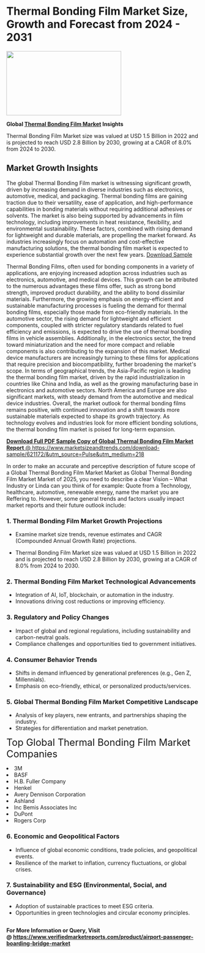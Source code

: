 <H1>Thermal Bonding Film Market Size, Growth and Forecast from 2024 - 2031</H1><img class="aligncenter size-medium wp-image-584254" src="https://thirdeyenews.in/wp-content/uploads/2024/09/Global-Market-Research-300x168.jpeg" alt="" width="300" height="168" /><p><strong>Global&nbsp;<a href="https://www.marketsizeandtrends.com/download-sample/621172/&amp;utm_source=Pulse&amp;utm_medium=218">Thermal Bonding Film Market</a> Insights</strong></p><p>Thermal Bonding Film Market size was valued at USD 1.5 Billion in 2022 and is projected to reach USD 2.8 Billion by 2030, growing at a CAGR of 8.0% from 2024 to 2030.</p><p><h2>Market Growth Insights</h2> <p>The global Thermal Bonding Film market is witnessing significant growth, driven by increasing demand in diverse industries such as electronics, automotive, medical, and packaging. Thermal bonding films are gaining traction due to their versatility, ease of application, and high-performance capabilities in bonding materials without requiring additional adhesives or solvents. The market is also being supported by advancements in film technology, including improvements in heat resistance, flexibility, and environmental sustainability. These factors, combined with rising demand for lightweight and durable materials, are propelling the market forward. As industries increasingly focus on automation and cost-effective manufacturing solutions, the thermal bonding film market is expected to experience substantial growth over the next few years. <a href="#">Download Sample</a></p> <p>Thermal Bonding Films, often used for bonding components in a variety of applications, are enjoying increased adoption across industries such as electronics, automotive, and medical devices. This growth can be attributed to the numerous advantages these films offer, such as strong bond strength, improved product durability, and the ability to bond dissimilar materials. Furthermore, the growing emphasis on energy-efficient and sustainable manufacturing processes is fueling the demand for thermal bonding films, especially those made from eco-friendly materials. In the automotive sector, the rising demand for lightweight and efficient components, coupled with stricter regulatory standards related to fuel efficiency and emissions, is expected to drive the use of thermal bonding films in vehicle assemblies. Additionally, in the electronics sector, the trend toward miniaturization and the need for more compact and reliable components is also contributing to the expansion of this market. Medical device manufacturers are increasingly turning to these films for applications that require precision and biocompatibility, further broadening the market's scope. In terms of geographical trends, the Asia-Pacific region is leading the thermal bonding film market, driven by the rapid industrialization in countries like China and India, as well as the growing manufacturing base in electronics and automotive sectors. North America and Europe are also significant markets, with steady demand from the automotive and medical device industries. Overall, the market outlook for thermal bonding films remains positive, with continued innovation and a shift towards more sustainable materials expected to shape its growth trajectory. As technology evolves and industries look for more efficient bonding solutions, the thermal bonding film market is poised for long-term expansion. <a href="#"></p><p><span class=""><strong>Download Full PDF Sample Copy of Global Thermal Bonding Film Market Report</strong> @ <a href="https://www.marketsizeandtrends.com/download-sample/621172/&amp;utm_source=Pulse&amp;utm_medium=218" target="_blank">https://www.marketsizeandtrends.com/download-sample/621172/&amp;utm_source=Pulse&amp;utm_medium=218</a></span></p><p>In order to make an accurate and perceptive description of future scope of a Global&nbsp;Thermal Bonding Film Market Market as Global&nbsp;Thermal Bonding Film Market Market of 2025, you need to describe a clear Vision &ndash; What Industry or Linda can you think of for example: Quote from a Technology, healthcare, automotive, renewable energy, name the market you are Reffering to. However, some general trends and factors usually impact market reports and their future outlook include:</p><h3>1.&nbsp;<strong>Thermal Bonding Film Market Growth Projections</strong></h3><ul><li>Examine market size trends, revenue estimates and CAGR (Compounded Annual Growth Rate) projections.</li><li><p>Thermal Bonding Film Market size was valued at USD 1.5 Billion in 2022 and is projected to reach USD 2.8 Billion by 2030, growing at a CAGR of 8.0% from 2024 to 2030.</p></li></ul><h3>2.&nbsp;<strong>Thermal Bonding Film Market Technological Advancements</strong></h3><ul><li>Integration of AI, IoT, blockchain, or automation in the industry.</li><li>Innovations driving cost reductions or improving efficiency.</li></ul><h3>3.&nbsp;<strong>Regulatory and Policy Changes</strong></h3><ul><li>Impact of global and regional regulations, including sustainability and carbon-neutral goals.</li><li>Compliance challenges and opportunities tied to government initiatives.</li></ul><h3>4.&nbsp;<strong>Consumer Behavior Trends</strong></h3><ul><li>Shifts in demand influenced by generational preferences (e.g., Gen Z, Millennials).</li><li>Emphasis on eco-friendly, ethical, or personalized products/services.</li></ul><h3>5.&nbsp;<strong>Global Thermal Bonding Film Market Competitive Landscape</strong></h3><ul><li>Analysis of key players, new entrants, and partnerships shaping the industry.</li><li>Strategies for differentiation and market penetration.</li></ul><p data-pm-slice="1 1 []"><span style="color: inherit; font-family: inherit; font-size: 25px;">Top Global Thermal Bonding Film Market Companies</span></p><div class="" data-test-id=""><p><li>3M</li><li> BASF</li><li> H.B. Fuller Company</li><li> Henkel</li><li> Avery Dennison Corporation</li><li> Ashland</li><li> Inc Bemis Associates Inc</li><li> DuPont</li><li> Rogers Corp</li></p></div><h3>6.&nbsp;<strong>Economic and Geopolitical Factors</strong></h3><ul><li>Influence of global economic conditions, trade policies, and geopolitical events.</li><li>Resilience of the market to inflation, currency fluctuations, or global crises.</li></ul><h3>7.&nbsp;<strong>Sustainability and ESG (Environmental, Social, and Governance)</strong></h3><ul><li>Adoption of sustainable practices to meet ESG criteria.</li><li>Opportunities in green technologies and circular economy principles.</li></ul><h2><strong style="font-size: 14px;">For More Information or Query, Visit @&nbsp;</strong><a style="background-color: #ffffff; font-size: 14px;" href="https://www.marketsizeandtrends.com/report/thermal-bonding-film-market/" target="_blank">https://www.verifiedmarketreports.com/product/airport-passenger-boarding-bridge-market</a></h2>
